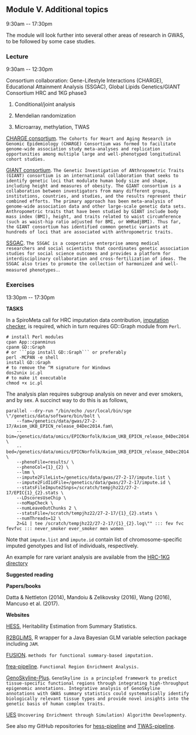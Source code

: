 ## Module V. Additional topics

9:30am -- 17:30pm

The module will look further into several other areas of research in GWAS, to be followed by some case studies.

### Lecture

9:30am -- 12:30pm

Consortium collaboration: Gene-Lifestyle Interactions (CHARGE), Educational Attainment Analysis (SSGAC), Global Lipids Genetics/GIANT Consortium HRC and 1KG phase3

1. Conditional/joint analysis

2. Mendelian randomization

3. Microarray, methylation, TWAS

[CHARGE consortium](http://www.chargeconsortium.com/). `The Cohorts for Heart and Aging Research in Genomic Epidemiology (CHARGE) Consortium was formed to facilitate genome-wide association study meta-analyses and replication opportunities among multiple large and well-phenotyped longitudinal cohort studies.`

[GIANT consortium](http://portals.broadinstitute.org/collaboration/giant/index.php/GIANT_consortium). `The Genetic Investigation of ANthropometric Traits (GIANT) consortium is an international collaboration that seeks to identify genetic loci that modulate human body size and shape, including height and measures of obesity. The GIANT consortium is a collaboration between investigators from many different groups, institutions, countries, and studies, and the results represent their combined efforts. The primary approach has been meta-analysis of genome-wide association data and other large-scale genetic data sets. Anthropometric traits that have been studied by GIANT include body mass index (BMI), height, and traits related to waist circumference (such as waist-hip ratio adjusted for BMI, or WHRadjBMI). Thus far, the GIANT consortium has identified common genetic variants at hundreds of loci that are associated with anthropometric traits.`

[SSGAC](https://www.thessgac.org/). `The SSGAC is a cooperative enterprise among medical researchers and social scientists that coordinates genetic association studies for social science outcomes and provides a platform for interdisciplinary collaboration and cross-fertilization of ideas. The SSGAC also tries to promote the collection of harmonized and well-measured phenotypes.`.

### Exercises

13:30pm -- 17:30pm

**TASKS**

In a SpiroMeta call for HRC imputation data contribution, [imputation checker](http://www.well.ox.ac.uk/~wrayner/tools/Post-Imputation.html), is required, which in turn requires GD::Graph module from `Perl`.
```
# install Perl modules
cpan App::cpanminus
cpanm GD::Graph
# or ```pip install GD::Graph``` or preferably
perl -MCPAN -e shell
install GD::Graph
# to remove the ^M signature for Windows
dos2unix ic.pl
# to make it executable
chmod +x ic.pl
```
The analysis plan requires subgroup analysis on never and ever smokers, and by sex. A succinct way to do this is as follows,
```
parallel --dry-run "/bin/echo /usr/local/bin/sge \"/genetics/data/software/bin/bolt \
    --fam=/genetics/data/gwas/27-2-17/Axiom_UKB_EPICN_release_04Dec2014.fam\
    --bim=/genetics/data/omics/EPICNorfolk/Axiom_UKB_EPICN_release_04Dec2014.bim \
    --bed=/genetics/data/omics/EPICNorfolk/Axiom_UKB_EPICN_release_04Dec2014.bed \
    --phenoFile=results/ \
    --phenoCol={1}_{2} \
    --lmm \
    --impute2FileList=/genetics/data/gwas/27-2-17/impute.list \
    --impute2FidIidFile=/genetics/data/gwas/27-2-17/impute.id \
    --statsFileImpute2Snps=/scratch/tempjhz22/27-2-17/EPIC{1}_{2}.stats \
    --LDscoresUseChip \
    --noMapCheck \
    --numLeaveOutChunks 2 \
    --statsFile=/scratch/tempjhz22/27-2-17/{1}_{2}.stats \
    --numThreads=12 \
    2>&1 | tee /scratch/tempjhz22/27-2-17/{1}_{2}.log\"" ::: fev fvc fevfvc ::: never_smoker ever_smoker men women
```
Note that `impute.list` and `impute.id` contain list of chromosome-specific imputed genotypes and list of individuals, respectively.

An example for rare variant analysis are available from the [HRC-1KG directory](../HRC-1KG)

**Suggested reading**

**Papers/books**

Datta & Nettleton (2014), Mandoiu & Zelikovsky (2016), Wang (2016), Mancuso et al. (2017).

**Websites**

[HESS](https://github.com/huwenboshi/hess), Heritability Estimation from Summary Statistics.

[R2BGLiMS](https://github.com/pjnewcombe/R2BGLiMS), R wrapper for a Java Bayesian GLM variable selection package including `JAM`.

[FUSION](https://github.com/gusevlab/fusion_twas). `methods for functional summary-based imputation.`

[frea-pipeline](https://github.com/aksarkar/frea-pipeline). `Functional Region Enrichment Analysis.`

[GenoSkyline-Plus](http://genocanyon.med.yale.edu/GenoSkyline). `GenoSkyline is a principled framework to predict tissue-specific functional regions through integrating high-throughput epigenomic annotations. Integrative analysis of GenoSkyline annotations with GWAS summary statistics could systematically identify biologically relevant tissue types and provide novel insights into the genetic basis of human complex traits.`

[UES](https://github.com/JamesHayes/uesEnrichment) `Uncovering Enrichment through Simulation) Algorithm Developmenty`.

See also my GitHub repositories for [hess-pipeline](https://github.com/jinghuazhao/hess-pipeline) and [TWAS-pipeline](https://github.com/jinghuazhao/TWAS-pipeline).
